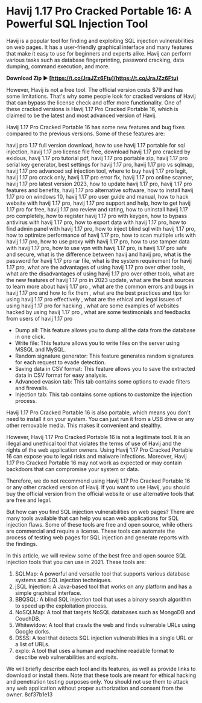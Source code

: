 
 
# Havij 1.17 Pro Cracked Portable 16: A Powerful SQL Injection Tool
 
Havij is a popular tool for finding and exploiting SQL injection vulnerabilities on web pages. It has a user-friendly graphical interface and many features that make it easy to use for beginners and experts alike. Havij can perform various tasks such as database fingerprinting, password cracking, data dumping, command execution, and more.
 
**Download Zip ► [https://t.co/JraJZz6Ftu](https://t.co/JraJZz6Ftu)**


 
However, Havij is not a free tool. The official version costs $79 and has some limitations. That's why some people look for cracked versions of Havij that can bypass the license check and offer more functionality. One of these cracked versions is Havij 1.17 Pro Cracked Portable 16, which is claimed to be the latest and most advanced version of Havij.
 
Havij 1.17 Pro Cracked Portable 16 has some new features and bug fixes compared to the previous versions. Some of these features are:
 
havij pro 1.17 full version download,  how to use havij 1.17 portable for sql injection,  havij 1.17 pro license file free,  download havij 1.17 pro cracked by exidous,  havij 1.17 pro tutorial pdf,  havij 1.17 pro portable zip,  havij 1.17 pro serial key generator,  best settings for havij 1.17 pro,  havij 1.17 pro vs sqlmap,  havij 1.17 pro advanced sql injection tool,  where to buy havij 1.17 pro legit,  havij 1.17 pro crack only,  havij 1.17 pro error fix,  havij 1.17 pro online scanner,  havij 1.17 pro latest version 2023,  how to update havij 1.17 pro,  havij 1.17 pro features and benefits,  havij 1.17 pro alternative software,  how to install havij 1.17 pro on windows 10,  havij 1.17 pro user guide and manual,  how to hack website with havij 1.17 pro,  havij 1.17 pro support and help,  how to get havij 1.17 pro for free,  havij 1.17 pro review and rating,  how to uninstall havij 1.17 pro completely,  how to register havij 1.17 pro with keygen,  how to bypass antivirus with havij 1.17 pro,  how to export data with havij 1.17 pro,  how to find admin panel with havij 1.17 pro,  how to inject blind sql with havij 1.17 pro,  how to optimize performance of havij 1.17 pro,  how to scan multiple urls with havij 1.17 pro,  how to use proxy with havij 1.17 pro,  how to use tamper data with havij 1.17 pro,  how to use vpn with havij 1.17 pro,  is havij 1.17 pro safe and secure,  what is the difference between havij and havij pro,  what is the password for havij 1.17 pro rar file,  what is the system requirement for havij 1.17 pro,  what are the advantages of using havij 1.17 pro over other tools,  what are the disadvantages of using havij 1.17 pro over other tools,  what are the new features of havij 1.17 pro in 2023 update,  what are the best sources to learn more about havij 1.17 pro ,  what are the common errors and bugs in havij 1.17 pro and how to fix them ,  what are the best practices and tips for using havij 1.17 pro effectively ,  what are the ethical and legal issues of using havij 1.17 pro for hacking ,  what are some examples of websites hacked by using havij 1.17 pro ,  what are some testimonials and feedbacks from users of havij 1.17 pro
 
- Dump all: This feature allows you to dump all the data from the database in one click.
- Write file: This feature allows you to write files on the server using MSSQL and MySQL.
- Random signature generator: This feature generates random signatures for each request to evade detection.
- Saving data in CSV format: This feature allows you to save the extracted data in CSV format for easy analysis.
- Advanced evasion tab: This tab contains some options to evade filters and firewalls.
- Injection tab: This tab contains some options to customize the injection process.

Havij 1.17 Pro Cracked Portable 16 is also portable, which means you don't need to install it on your system. You can just run it from a USB drive or any other removable media. This makes it convenient and stealthy.
 
However, Havij 1.17 Pro Cracked Portable 16 is not a legitimate tool. It is an illegal and unethical tool that violates the terms of use of Havij and the rights of the web application owners. Using Havij 1.17 Pro Cracked Portable 16 can expose you to legal risks and malware infections. Moreover, Havij 1.17 Pro Cracked Portable 16 may not work as expected or may contain backdoors that can compromise your system or data.
 
Therefore, we do not recommend using Havij 1.17 Pro Cracked Portable 16 or any other cracked version of Havij. If you want to use Havij, you should buy the official version from the official website or use alternative tools that are free and legal.
  
But how can you find SQL injection vulnerabilities on web pages? There are many tools available that can help you scan web applications for SQL injection flaws. Some of these tools are free and open source, while others are commercial and require a license. These tools can automate the process of testing web pages for SQL injection and generate reports with the findings.
 
In this article, we will review some of the best free and open source SQL injection tools that you can use in 2021. These tools are:

1. SQLMap: A powerful and versatile tool that supports various database systems and SQL injection techniques.
2. jSQL Injection: A Java-based tool that works on any platform and has a simple graphical interface.
3. BBQSQL: A blind SQL injection tool that uses a binary search algorithm to speed up the exploitation process.
4. NoSQLMap: A tool that targets NoSQL databases such as MongoDB and CouchDB.
5. Whitewidow: A tool that crawls the web and finds vulnerable URLs using Google dorks.
6. DSSS: A tool that detects SQL injection vulnerabilities in a single URL or a list of URLs.
7. explo: A tool that uses a human and machine readable format to describe web vulnerabilities and exploits.

We will briefly describe each tool and its features, as well as provide links to download or install them. Note that these tools are meant for ethical hacking and penetration testing purposes only. You should not use them to attack any web application without proper authorization and consent from the owner.
 8cf37b1e13
 
